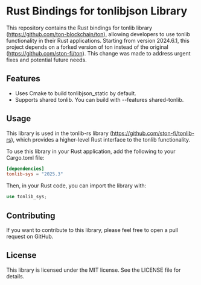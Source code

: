 # Rust Bindings for tonlibjson Library

This repository contains the Rust bindings for tonlib library (https://github.com/ton-blockchain/ton), allowing developers to use tonlib functionality in their Rust applications.
Starting from version 2024.6.1, this project depends on a forked version of ton instead of the original  (https://github.com/ston-fi/ton). This change was made to address urgent fixes and potential future needs.

## Features
* Uses Cmake to build tonlibjson_static by default.
* Supports shared tonlib. You can build with --features shared-tonlib.

## Usage
This library is used in the tonlib-rs library (https://github.com/ston-fi/tonlib-rs), which provides a higher-level Rust interface to the tonlib functionality.

To use this library in your Rust application, add the following to your Cargo.toml file:

```toml
[dependencies]
tonlib-sys = "2025.3"
```

Then, in your Rust code, you can import the library with:

```rust
use tonlib_sys;
```


## Contributing

If you want to contribute to this library, please feel free to open a pull request on GitHub.

## License
This library is licensed under the MIT license. See the LICENSE file for details.